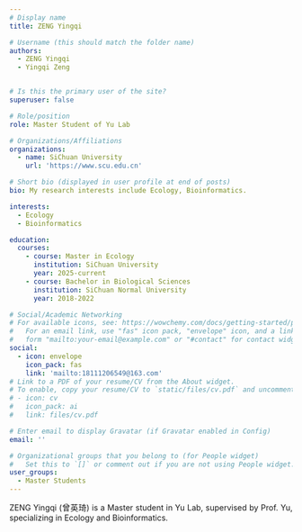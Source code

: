 ```yaml
---
# Display name
title: ZENG Yingqi

# Username (this should match the folder name)
authors:
  - ZENG Yingqi
  - Yingqi Zeng


# Is this the primary user of the site?
superuser: false

# Role/position
role: Master Student of Yu Lab

# Organizations/Affiliations
organizations:
  - name: SiChuan University
    url: 'https://www.scu.edu.cn'

# Short bio (displayed in user profile at end of posts)
bio: My research interests include Ecology, Bioinformatics.

interests:
  - Ecology
  - Bioinformatics

education:
  courses:
    - course: Master in Ecology
      institution: SiChuan University
      year: 2025-current
    - course: Bachelor in Biological Sciences
      institution: SiChuan Normal University
      year: 2018-2022

# Social/Academic Networking
# For available icons, see: https://wowchemy.com/docs/getting-started/page-builder/#icons
#   For an email link, use "fas" icon pack, "envelope" icon, and a link in the
#   form "mailto:your-email@example.com" or "#contact" for contact widget.
social:
  - icon: envelope
    icon_pack: fas
    link: 'mailto:18111206549@163.com'
# Link to a PDF of your resume/CV from the About widget.
# To enable, copy your resume/CV to `static/files/cv.pdf` and uncomment the lines below.
# - icon: cv
#   icon_pack: ai
#   link: files/cv.pdf

# Enter email to display Gravatar (if Gravatar enabled in Config)
email: ''

# Organizational groups that you belong to (for People widget)
#   Set this to `[]` or comment out if you are not using People widget.
user_groups:
  - Master Students
---
```


<div style="text-align: justify;">

ZENG Yingqi (曾英琦) is a Master student in Yu Lab, supervised by Prof. Yu, specializing in Ecology and Bioinformatics.

</div>
